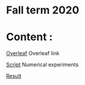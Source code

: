 # Fall term 2020
# Content :
[Overleaf](https://www.overleaf.com/read/bstvjbprgzkv) 
Overleaf link

[Script](https://github.com/VladislavTominin/optimization_project3)
Numerical experiments

[Result](https://github.com/VladislavTominin/optimization_project3/blob/master/ms_taylor_3d.pdf)
